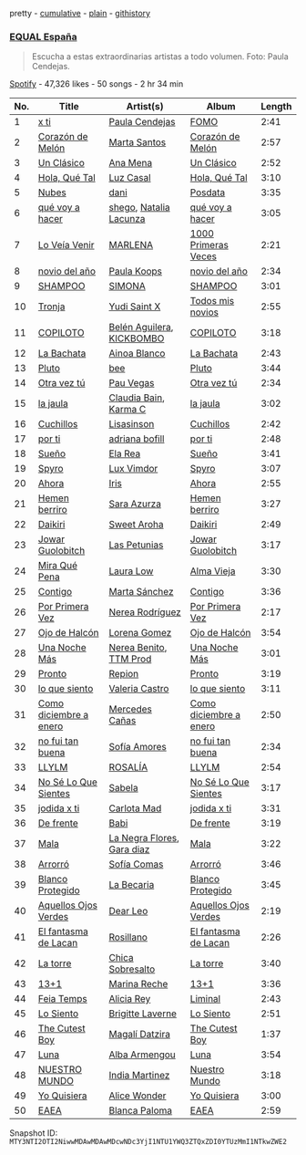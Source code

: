 pretty - [cumulative](/playlists/cumulative/37i9dQZF1DX6dANf8jNW4z.md) - [plain](/playlists/plain/37i9dQZF1DX6dANf8jNW4z) - [githistory](https://github.githistory.xyz/mackorone/spotify-playlist-archive/blob/main/playlists/plain/37i9dQZF1DX6dANf8jNW4z)

### [EQUAL España](https://open.spotify.com/playlist/37i9dQZF1DX6dANf8jNW4z)

> Escucha a estas extraordinarias artistas a todo volumen\. Foto: Paula Cendejas.

[Spotify](https://open.spotify.com/user/spotify) - 47,326 likes - 50 songs - 2 hr 34 min

| No. | Title | Artist(s) | Album | Length |
|---|---|---|---|---|
| 1 | [x ti](https://open.spotify.com/track/68DbynoxDOjXfq1RSI4RfE) | [Paula Cendejas](https://open.spotify.com/artist/4EiI7Vls0NB16jLuexzCHC) | [FOMO](https://open.spotify.com/album/2wj8AHax9qryX210NBwu5Q) | 2:41 |
| 2 | [Corazón de Melón](https://open.spotify.com/track/1AF5JY4zB36i9PhMFMgMaX) | [Marta Santos](https://open.spotify.com/artist/2NeFajzkAQ4UfviWdzf0pK) | [Corazón de Melón](https://open.spotify.com/album/0dwdILs8Bz5sNP4DxjsuiB) | 2:57 |
| 3 | [Un Clásico](https://open.spotify.com/track/1U6oVlu9LhCCj7mRfsomDp) | [Ana Mena](https://open.spotify.com/artist/6k8mwkKJKKjBILo7ypBspl) | [Un Clásico](https://open.spotify.com/album/5LIYLxHtGfeJkFJjfePMo0) | 2:52 |
| 4 | [Hola, Qué Tal](https://open.spotify.com/track/34f2IEMAalmVngCE6DHRo7) | [Luz Casal](https://open.spotify.com/artist/1HUbv0v2f9HNE6qIbB35El) | [Hola, Qué Tal](https://open.spotify.com/album/2Lkipefx1F5gArK4LCpRMb) | 3:10 |
| 5 | [Nubes](https://open.spotify.com/track/5d23x0pZ0o05uKApKnROfx) | [dani](https://open.spotify.com/artist/4sYXzPulKYxOYuDKS1px8Y) | [Posdata](https://open.spotify.com/album/0FTzrSaros4xp07Ey6Rqy7) | 3:35 |
| 6 | [qué voy a hacer](https://open.spotify.com/track/0t7Sn2HbOk7inow65D6na5) | [shego](https://open.spotify.com/artist/1DiDa1DfTjldKJQeonyP33), [Natalia Lacunza](https://open.spotify.com/artist/3Zs59sqZJ6fWQqWbRC8bOP) | [qué voy a hacer](https://open.spotify.com/album/5AXWainYQGafkbtRpzqz1L) | 3:05 |
| 7 | [Lo Veía Venir](https://open.spotify.com/track/3sEVsC7fq8peVZO4TjWiZx) | [MARLENA](https://open.spotify.com/artist/1IAwO3v7hVP9ryTQtlzc9y) | [1000 Primeras Veces](https://open.spotify.com/album/1DC8WFurhkoIjzxtSwNvDa) | 2:21 |
| 8 | [novio del año](https://open.spotify.com/track/40lKiE4aIosLiD5NmMeZm1) | [Paula Koops](https://open.spotify.com/artist/3jDSE2qvShLf8DbYmseNW0) | [novio del año](https://open.spotify.com/album/63x4EQFAEBFAPvmfkklkrn) | 2:34 |
| 9 | [SHAMPOO](https://open.spotify.com/track/5nQNuWgtRHzQXTmnrb2Ysn) | [SIMONA](https://open.spotify.com/artist/7H7hLNfP9MzG8mt2A3s7nT) | [SHAMPOO](https://open.spotify.com/album/0bu5FOI7GA1iL9vvIQFrWy) | 3:01 |
| 10 | [Tronja](https://open.spotify.com/track/2LnPzWys8WHIuwwv7lZaKr) | [Yudi Saint X](https://open.spotify.com/artist/3FCIqYlVFXQF3FQ2dY4ap9) | [Todos mis novios](https://open.spotify.com/album/1MIM5fuUPCk9K4UE4SYBw5) | 2:55 |
| 11 | [COPILOTO](https://open.spotify.com/track/2PwsYGHIIngJGkxURvmpZG) | [Belén Aguilera](https://open.spotify.com/artist/5fmYDIdgEkSgLdL6esxgfp), [KICKBOMBO](https://open.spotify.com/artist/7A2htSu45kogVfNBMD4Xgh) | [COPILOTO](https://open.spotify.com/album/09L5tvJbAJsZc1jFhIe8CI) | 3:18 |
| 12 | [La Bachata](https://open.spotify.com/track/6fqvDSDYrGl7gpZBzEcuRL) | [Ainoa Blanco](https://open.spotify.com/artist/6SQSpO4yJM6b6NzOnnVOx6) | [La Bachata](https://open.spotify.com/album/79xbqq639qoF5ZrelZJqrS) | 2:43 |
| 13 | [Pluto](https://open.spotify.com/track/0MB0r8kV3q5Ev5wnus5sW2) | [bee](https://open.spotify.com/artist/67cRv3IqYI4b4rZTUg7BBs) | [Pluto](https://open.spotify.com/album/4smzOknX4k64uDt1wDYHkd) | 3:44 |
| 14 | [Otra vez tú](https://open.spotify.com/track/4bJSwXdl4LkeukKAq1Coy1) | [Pau Vegas](https://open.spotify.com/artist/5os3rIfiiErtNRocvMePpc) | [Otra vez tú](https://open.spotify.com/album/1h7ite4J4nV3Z3LwxsXBC3) | 2:34 |
| 15 | [la jaula](https://open.spotify.com/track/1Be3ou3Z5sBq0qwgR6ymIz) | [Claudia Bain](https://open.spotify.com/artist/0HpMnoBW5aeXNr9tWZyPWt), [Karma C](https://open.spotify.com/artist/0o5CzIkmDyHMF4yG4CrAxh) | [la jaula](https://open.spotify.com/album/2q7xnQethPPhteviQSVkZf) | 3:02 |
| 16 | [Cuchillos](https://open.spotify.com/track/4vEutziRAYewCT97ziq48J) | [Lisasinson](https://open.spotify.com/artist/0bvq2O2MrIINNOJTVuqQ32) | [Cuchillos](https://open.spotify.com/album/2WXVOnXCzcgoCcFQBjTlBX) | 2:42 |
| 17 | [por ti](https://open.spotify.com/track/3RE16JsXNDWkSaWQbkj8dz) | [adriana bofill](https://open.spotify.com/artist/2MS7RenkEdhtLAmdqSLmFN) | [por ti](https://open.spotify.com/album/02N1Qn2FT8N0ARbKAaDY95) | 2:48 |
| 18 | [Sueño](https://open.spotify.com/track/2ALcCT2uuJzgWnQRS7PcSH) | [Ela Rea](https://open.spotify.com/artist/5KUsgTBOSPOKlv7doXU9H6) | [Sueño](https://open.spotify.com/album/3eRi2kbJzfycmZlyHs5TOZ) | 3:41 |
| 19 | [Spyro](https://open.spotify.com/track/76kvXrlKSu5XF8pIoPnIWC) | [Lux Vimdor](https://open.spotify.com/artist/5MSARlILztDOl23Gc3mqI8) | [Spyro](https://open.spotify.com/album/0dvRm9ckOfG1EQ1CgrZnMx) | 3:07 |
| 20 | [Ahora](https://open.spotify.com/track/5lI7VMFQlf90PsWxcFgDSu) | [Iris](https://open.spotify.com/artist/5lHuOxpSb1T1dCtgO7twsC) | [Ahora](https://open.spotify.com/album/6LZT00x3ShPQAAyEahc2y2) | 2:55 |
| 21 | [Hemen berriro](https://open.spotify.com/track/3S4icipl7PLaAyg5BwPerH) | [Sara Azurza](https://open.spotify.com/artist/5vaz81mmdIVpIABqIbxXqR) | [Hemen berriro](https://open.spotify.com/album/5SVjIJwGTFeJPUTbedQQP7) | 3:27 |
| 22 | [Daikiri](https://open.spotify.com/track/36fFR5Dev1Q4sBzwLSp4AN) | [Sweet Aroha](https://open.spotify.com/artist/239oOcVIqLlsYWE74ttLnC) | [Daikiri](https://open.spotify.com/album/6NiZ3NSIuVeFzllXVAblMK) | 2:49 |
| 23 | [Jowar Guolobitch](https://open.spotify.com/track/2oyyeylOGnzSSERKuZiUPI) | [Las Petunias](https://open.spotify.com/artist/5ahvDss0AH60cd2AWqoU1r) | [Jowar Guolobitch](https://open.spotify.com/album/1NVkIIK0W1RnktuK1YKHfO) | 3:17 |
| 24 | [Mira Qué Pena](https://open.spotify.com/track/4sYwIBuj3UB9zgdIEfyxMy) | [Laura Low](https://open.spotify.com/artist/0TD9M7dcY312PKiZ8nukgT) | [Alma Vieja](https://open.spotify.com/album/7os6rF7PFQnyPgRlzwwjES) | 3:30 |
| 25 | [Contigo](https://open.spotify.com/track/2tUXMyjRC7omKcolOhNjwj) | [Marta Sánchez](https://open.spotify.com/artist/368rTiMKMrz3b03az6B14w) | [Contigo](https://open.spotify.com/album/2YiQgEzXBOPk2vUIbYpTXw) | 3:36 |
| 26 | [Por Primera Vez](https://open.spotify.com/track/0clsfsESAQ0JzP7LbGqWkv) | [Nerea Rodríguez](https://open.spotify.com/artist/4dwd5pUVuNVBvymNGls5dg) | [Por Primera Vez](https://open.spotify.com/album/23D7cll7Rt0evyFkYf4T39) | 2:17 |
| 27 | [Ojo de Halcón](https://open.spotify.com/track/1X9zgYNS8QUPw5w0l6QmZl) | [Lorena Gomez](https://open.spotify.com/artist/5f8Dohw5XLc2xrlBox9AjS) | [Ojo de Halcón](https://open.spotify.com/album/44ZF4wJbKoXJh3XTzIY38c) | 3:54 |
| 28 | [Una Noche Más](https://open.spotify.com/track/17ll7I59SuQsYCBz08XmPs) | [Nerea Benito](https://open.spotify.com/artist/0aHqsMWm8sJBiX7ueqwyGE), [TTM Prod](https://open.spotify.com/artist/5aTHRHzjxamo4oDzfyLG2y) | [Una Noche Más](https://open.spotify.com/album/4SJyUrgGSHdsctEBkLEiZs) | 3:01 |
| 29 | [Pronto](https://open.spotify.com/track/036ALWFM6JnbGJ7buxZ2xE) | [Repion](https://open.spotify.com/artist/15o4xwiKZWJ6jOFp9LeP24) | [Pronto](https://open.spotify.com/album/6EfoITktkpVnCNs8VjxLNl) | 3:19 |
| 30 | [lo que siento](https://open.spotify.com/track/6cMql2rbxU8fKCDjNIdjBu) | [Valeria Castro](https://open.spotify.com/artist/7JTVqKJ414qRPuDPhdKnHD) | [lo que siento](https://open.spotify.com/album/6DtlwcQChlzCGwjErEk8et) | 3:11 |
| 31 | [Como diciembre a enero](https://open.spotify.com/track/10gN65ff59oz7Sxa1PNDHF) | [Mercedes Cañas](https://open.spotify.com/artist/4Z3BhshALJKE4dbK8o7ORb) | [Como diciembre a enero](https://open.spotify.com/album/7qnIiF3WKa6eTdUvodZLzt) | 2:50 |
| 32 | [no fui tan buena](https://open.spotify.com/track/6BDLRKLrW4Ebo1G8USnjB8) | [Sofía Amores](https://open.spotify.com/artist/6jXX146p0AOeMFnndQH3cQ) | [no fui tan buena](https://open.spotify.com/album/6RMXgu3YX8lwQLmtPelavr) | 2:34 |
| 33 | [LLYLM](https://open.spotify.com/track/2SiAcexM2p1yX6joESbehd) | [ROSALÍA](https://open.spotify.com/artist/7ltDVBr6mKbRvohxheJ9h1) | [LLYLM](https://open.spotify.com/album/44mKxp7RB6x5O19VWqEXEm) | 2:54 |
| 34 | [No Sé Lo Que Sientes](https://open.spotify.com/track/3VsOQT7S8VveaveFcXpqgQ) | [Sabela](https://open.spotify.com/artist/78fi6hiTjEQH8KQLzDqVRg) | [No Sé Lo Que Sientes](https://open.spotify.com/album/0wx6CarAmIW4f7F3FZMkNL) | 3:17 |
| 35 | [jodida x ti](https://open.spotify.com/track/11eFRdBeMOXMRjmNSA3EY9) | [Carlota Mad](https://open.spotify.com/artist/6FE9wETRNdKBXsawwqmVVo) | [jodida x ti](https://open.spotify.com/album/5nZCMVukGdr97Doj0SdRUW) | 3:31 |
| 36 | [De frente](https://open.spotify.com/track/6AYZBpC8MVeC1N7vEqRCPW) | [Babi](https://open.spotify.com/artist/5nP79s99csrvcOiXTGjVfg) | [De frente](https://open.spotify.com/album/5B2vOE4LgCeC4knhBWNIJv) | 3:19 |
| 37 | [Mala](https://open.spotify.com/track/7sU8YWk8hzbiZWm63fIejg) | [La Negra Flores](https://open.spotify.com/artist/0nsS3uyzOBvtlRaHp41D13), [Gara diaz](https://open.spotify.com/artist/1xqxEFNqGOw6U6dPOcqfIe) | [Mala](https://open.spotify.com/album/2DsONFhWFPy53y4Mnc5F2X) | 3:22 |
| 38 | [Arrorró](https://open.spotify.com/track/5P86td72BHGAv3OEBMOZDF) | [Sofía Comas](https://open.spotify.com/artist/4W8QcZ9XWkdnFcMFVwL6Rb) | [Arrorró](https://open.spotify.com/album/4nz4bikIR6icB6uBjHO8dS) | 3:46 |
| 39 | [Blanco Protegido](https://open.spotify.com/track/7uKhqjk48KxBssrBoNPdtP) | [La Becaria](https://open.spotify.com/artist/41izfWLUUrKOeu7MSGSHxS) | [Blanco Protegido](https://open.spotify.com/album/5Fjke4uUVyd3mjppJDRJje) | 3:45 |
| 40 | [Aquellos Ojos Verdes](https://open.spotify.com/track/5ruPAQOzI23RffAKTZcgdj) | [Dear Leo](https://open.spotify.com/artist/3lfVH6hkFMxtzwUXdlyb60) | [Aquellos Ojos Verdes](https://open.spotify.com/album/6QpJm0EVKgkhumERAYnZq6) | 2:19 |
| 41 | [El fantasma de Lacan](https://open.spotify.com/track/49j6rCUV91ZYzJIU0a63WE) | [Rosillano](https://open.spotify.com/artist/6TkyvtlN0ZfU8SsvKqdoE9) | [El fantasma de Lacan](https://open.spotify.com/album/2XoPzqUN74BMTBJ3Xaz8Vb) | 2:26 |
| 42 | [La torre](https://open.spotify.com/track/0UkQQlXx1yJfcLIfHw4j96) | [Chica Sobresalto](https://open.spotify.com/artist/4tRIJ4uToKp0kihbqnZJML) | [La torre](https://open.spotify.com/album/0aKDlWv8Mu1sAKxcO9HXFM) | 3:40 |
| 43 | [13+1](https://open.spotify.com/track/6MYrN1FI6HE3TE5L5e1vo3) | [Marina Reche](https://open.spotify.com/artist/2fUMrRPj5xcEYXG5FoCTfw) | [13+1](https://open.spotify.com/album/064bGshLkbCW8osbXOj9oJ) | 3:36 |
| 44 | [Feia Temps](https://open.spotify.com/track/0ImHHdW7jYNeA6V4CvY9xL) | [Alicia Rey](https://open.spotify.com/artist/45CNnnXTK5IoEMBLtxZ0oi) | [Liminal](https://open.spotify.com/album/0cE8VsObFMFOwiAy4OHONe) | 2:43 |
| 45 | [Lo Siento](https://open.spotify.com/track/11V0AzWRU31L6JWnMipx9Y) | [Brigitte Laverne](https://open.spotify.com/artist/7izngL0eNHQmTmeNgwrMSx) | [Lo Siento](https://open.spotify.com/album/0VxfTtIax2SrFc428G3e5u) | 2:51 |
| 46 | [The Cutest Boy](https://open.spotify.com/track/4BfDv8e3NofvDyLO0mvhCk) | [Magalí Datzira](https://open.spotify.com/artist/4Wwktb7LI1OtXAWRO6Hln4) | [The Cutest Boy](https://open.spotify.com/album/6mu2Aw1h6ILvkZA8DSUBnm) | 1:37 |
| 47 | [Luna](https://open.spotify.com/track/0buoY7euJFF4bu8aVYE1pq) | [Alba Armengou](https://open.spotify.com/artist/1v836FgFa0wmJBMO5FGJul) | [Luna](https://open.spotify.com/album/5S5Pwl9KnQ5dPevnsaxwgw) | 3:54 |
| 48 | [NUESTRO MUNDO](https://open.spotify.com/track/3VRmetOtPtNKLBrXBTJfc1) | [India Martinez](https://open.spotify.com/artist/6FOpWOxsjQxKEbLiJpU1xV) | [Nuestro Mundo](https://open.spotify.com/album/5PdbzA2WYKvuy51gblXDOY) | 3:18 |
| 49 | [Yo Quisiera](https://open.spotify.com/track/6xLTIW13YObVeuOzdumBxi) | [Alice Wonder](https://open.spotify.com/artist/0SquRSkIJbzPqCUxG2EZMi) | [Yo Quisiera](https://open.spotify.com/album/6pqtFdAv5bgdjkSTSC61Mh) | 3:00 |
| 50 | [EAEA](https://open.spotify.com/track/1NzoDUn5bLqpS36GD00Smi) | [Blanca Paloma](https://open.spotify.com/artist/4wm4mhiGnYPzCerFg3venQ) | [EAEA](https://open.spotify.com/album/713ABLvroU275mKkUgr6ZJ) | 2:59 |

Snapshot ID: `MTY3NTI2OTI2NiwwMDAwMDAwMDcwNDc3YjI1NTU1YWQ3ZTQxZDI0YTUzMmI1NTkwZWE2`
